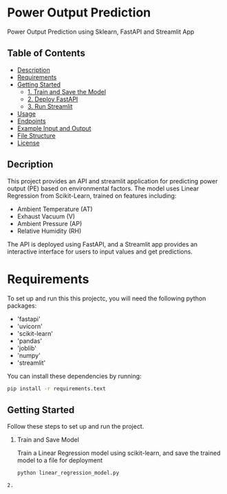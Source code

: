 # Power Output Prediction
Power Output Prediction using Sklearn, FastAPI and Streamlit App

## Table of Contents
 - [Description](#description)
 - [Requirements](#requirements)
 - [Getting Started](#getting-started)
   - [1. Train and Save the Model](#1-train-and-save-the-model)
   - [2. Deploy FastAPI](#2-deploy-fastapi)
   - [3. Run Streamlit](#3-streamlit)
 - [Usage](#usage)
 - [Endpoints](#engpoints)
 - [Example Input and Output](#example-input-and-output)
 - [File Structure](#file-structure)
 - [License](#license)

## Decription
This project provides an API and streamlit application for predicting power output (PE) based on environmental factors. The model uses Linear Regression from Scikit-Learn, trained on features including:

- Ambient Temperature (AT)
- Exhaust Vacuum (V)
- Ambient Pressure (AP)
- Relative Humidity (RH)

The API is deployed using FastAPI, and a Streamlit app provides an interactive interface for users to input values and get predictions.

# Requirements
To set up and run this this projectc, you will need the following python packages:

- 'fastapi'
- 'uvicorn'
- 'scikit-learn'
- 'pandas'
- 'joblib'
- 'numpy'
- 'streamlit'

You can install these dependencies by running:

```bash
pip install -r requirements.text
```

## Getting Started
Follow these steps to set up and run the project.

1. Train and Save Model

   Train a Linear Regression model using scikit-learn, and save the trained model to a file for deployment
   ```bash
   python linear_regression_model.py
```
2. 